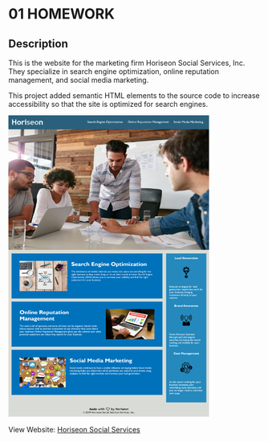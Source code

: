 
# 01 HOMEWORK

## **Description**

This is the website for the marketing firm Horiseon Social Services, Inc. They specialize in search engine optimization, online reputation management, and social media marketing.

This project added semantic HTML elements to the source code to increase accessibility so that the site is optimized for search engines. 

<img src="horiseon-screenshot.png" alt="screenshot of Horiseon homepage" height="600px" width="400px"/>   


View Website: [Horiseon Social Services]() 

